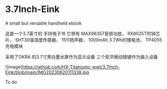 # 3.7Inch-Eink
A small but versatile handheld ebook

这是一个3.7英寸的 手持电子书
它带有
MAX98357音频功放，
RX8025T时钟芯片，
SHT30温湿度传感器，
1511扬声器，
1000mAh 3.7Wh的锂电池，
TP4055充电模块

采用了OKRA 的3.7寸黑白墨水屏作为显示设备
三个凯华微动按键作为输入设备

![image]https://github.com/HX-Titaniumc-wwt/3.7Inch-Eink/blob/main/IMG20230620111338.jpg

To do
